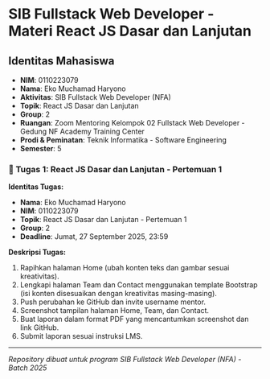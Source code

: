 # SIB Fullstack Web Developer - Materi React JS Dasar dan Lanjutan

## Identitas Mahasiswa
- **NIM**: 0110223079
- **Nama**: Eko Muchamad Haryono
- **Aktivitas**: SIB Fullstack Web Developer (NFA)
- **Topik**: React JS Dasar dan Lanjutan
- **Group**: 2
- **Ruangan**: Zoom Mentoring Kelompok 02 Fullstack Web Developer - Gedung NF Academy Training Center
- **Prodi & Peminatan**: Teknik Informatika - Software Engineering
- **Semester**: 5


### 🎯 Tugas 1: React JS Dasar dan Lanjutan - Pertemuan 1

**Identitas Tugas:**
- **Nama**: Eko Muchamad Haryono
- **NIM**: 0110223079
- **Topik**: React JS Dasar dan Lanjutan - Pertemuan 1
- **Group**: 2
- **Deadline**: Jumat, 27 September 2025, 23:59

**Deskripsi Tugas:**
1. Rapihkan halaman Home (ubah konten teks dan gambar sesuai kreativitas).
2. Lengkapi halaman Team dan Contact menggunakan template Bootstrap (isi konten disesuaikan dengan kreativitas masing-masing).
3. Push perubahan ke GitHub dan invite username mentor.
4. Screenshot tampilan halaman Home, Team, dan Contact.
5. Buat laporan dalam format PDF yang mencantumkan screenshot dan link GitHub.
6. Submit laporan sesuai instruksi LMS.
   
---
*Repository dibuat untuk program SIB Fullstack Web Developer (NFA) - Batch 2025*